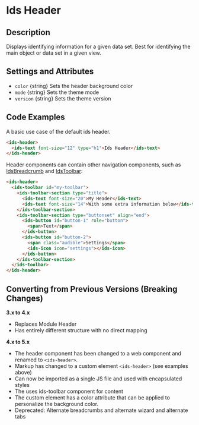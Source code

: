 # Ids Header

## Description

Displays identifying information for a given data set. Best for identifying the main object or data set in a given view.

## Settings and Attributes

- `color` {string} Sets the header background color
- `mode` {string} Sets the theme mode
- `version` {string} Sets the theme version

## Code Examples

A basic use case of the default ids header.
```html
<ids-header>
  <ids-text font-size="12" type="h1">Ids Header</ids-text>
</ids-header>
```
Header components can contain other navigation components, such as [IdsBreadcrumb](../ids-breadcrumb/README.md) and [IdsToolbar](../ids-toolbar/README.md):

```html
<ids-header>
  <ids-toolbar id="my-toolbar">
    <ids-toolbar-section type="title">
      <ids-text font-size="20">My Header</ids-text>
      <ids-text font-size="14">With some extra information below</ids-text>
    </ids-toolbar-section>
    <ids-toolbar-section type="buttonset" align="end">
      <ids-button id="button-1" role="button">
        <span>Text</span>
      </ids-button>
      <ids-button id="button-2">
        <span class="audible">Settings</span>
        <ids-icon icon="settings"></ids-icon>
      </ids-button>
    </ids-toolbar-section>
  </ids-toolbar>
</ids-header>
```

## Converting from Previous Versions (Breaking Changes)

**3.x to 4.x**
- Replaces Module Header
- Has entirely different structure with no direct mapping

**4.x to 5.x**
- The header component has been changed to a web component and renamed to `<ids-header>`.
- Markup has changed to a custom element `<ids-header>` (see examples above)
- Can now be imported as a single JS file and used with encapsulated styles
- The uses ids-toolbar component for content
- The <ids-header></ids-header> custom element has a color attribute that can be applied to personalize the background color.
- Deprecated: Alternate breadcrumbs and alternate wizard and alternate tabs
